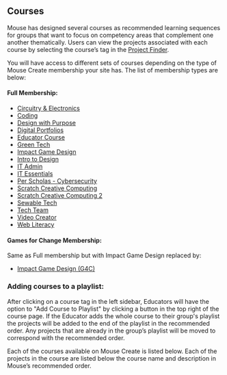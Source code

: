 ## Courses
Mouse has designed several courses as recommended learning sequences for groups that want to focus on competency areas that complement one another thematically. Users can view the projects associated with each course by selecting the course’s tag in the [Project Finder](https://create.mouse.org/projects).

You will have access to different sets of courses depending on the type of Mouse Create membership your site has. The list of membership types are below:

#### Full Membership:

- [Circuitry & Electronics](#circuitry-electronics)
- [Coding](#coding)
- [Design with Purpose](#design-with-purpose)
- [Digital Portfolios](#digital-portfolios)
- [Educator Course](#educator-course)
- [Green Tech](#green-tech)
- [Impact Game Design](#impact-game-design)
- [Intro to Design](#intro-to-design)
- [IT Admin](#it-admin)
- [IT Essentials](#it-essentials)
- [Per Scholas - Cybersecurity](#per-scholas---cybersecurity)
- [Scratch Creative Computing](#scratch-creative-computing)
- [Scratch Creative Computing 2](#scratch-creative-computing-2)
- [Sewable Tech](#sewable-tech)
- [Tech Team](#tech-team)
- [Video Creator](#video-creator)
- [Web Literacy](#web-literacy)

#### Games for Change Membership:

Same as Full membership but with Impact Game Design replaced by:

- [Impact Game Design (G4C)](#impact-game-design-g4c)

### Adding courses to a playlist:

After clicking on a course tag in the left sidebar, Educators will have the option to "Add Course to Playlist" by clicking a button in the top right of the course page. If the Educator adds the whole course to their group's playlist the projects will be added to the end of the playlist in the recommended order. Any projects that are already in the group’s playlist will be moved to correspond with the recommended order.

Each of the courses available on Mouse Create is listed below. Each of the projects in the course are listed below the course name and description in Mouse’s recommended order.
